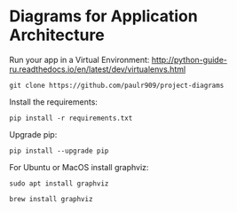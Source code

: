 # Diagrams for Application Architecture

Run your app in a Virtual Environment: http://python-guide-ru.readthedocs.io/en/latest/dev/virtualenvs.html

```shell
git clone https://github.com/paulr909/project-diagrams
```

Install the requirements:
```shell
pip install -r requirements.txt
```

Upgrade pip:
```shell
pip install --upgrade pip
```

For Ubuntu or MacOS install graphviz:
```shell
sudo apt install graphviz
```
```shell
brew install graphviz
```

